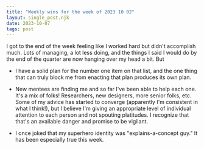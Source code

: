 ```yaml
---
title: "Weekly wins for the week of 2023 10 02"
layout: single_post.njk
date: 2023-10-07
tags: post
---
```


I got to the end of the week feeling like I worked hard but didn't accomplish much. Lots of managing, a lot less doing, and the things I said I would do by the end of the quarter are now hanging over my head a bit. But

- I have a solid plan for the number one item on that list, and the one thing that can truly block me from enacting that plan produces its own plan.

- New mentees are finding me and so far I've been able to help each one. It's a mix of folks! Researchers, new designers, more senior folks, etc. Some of my advice has started to converge (apparently I'm consistent in what I think!), but I believe I'm giving an appropriate level of individual attention to each person and not spouting platitudes. I recognize that that's an available danger and promise to be vigilant.

- I once joked that my superhero identity was "explains-a-concept guy." It has been especially true this week.
